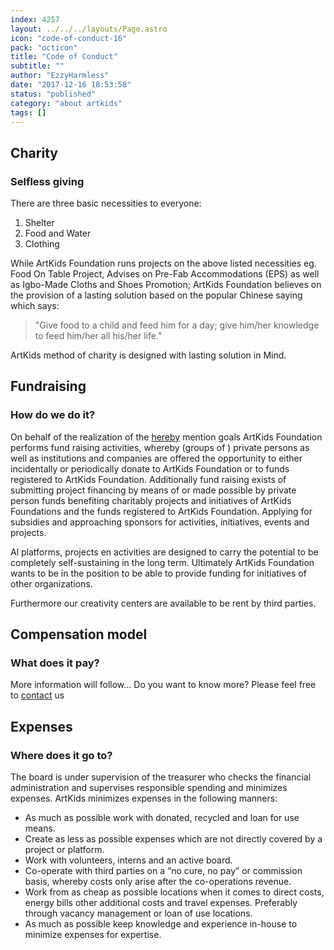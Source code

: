 ```yaml
---
index: 4257
layout: ../../../layouts/Page.astro
icon: "code-of-conduct-16"
pack: "octicon"
title: "Code of Conduct"
subtitle: ""
author: "EzzyHarmless"
date: "2017-12-16 18:53:58"
status: "published"
category: "about artkids"
tags: []
---
```


## Charity
### Selfless giving

There are three basic necessities to everyone:

1. Shelter
2. Food and Water
3. Clothing

While ArtKids Foundation runs projects on the above listed necessities eg. Food On Table Project, Advises on Pre-Fab Accommodations (EPS) as well as Igbo-Made Cloths and Shoes Promotion; ArtKids Foundation believes on the provision of a lasting solution based on the popular Chinese saying which says:

> "Give food to a child and feed him for a day; give him/her knowledge to feed him/her all his/her life."

ArtKids method of charity is designed with lasting solution in Mind.

## Fundraising
### How do we do it?

On behalf of the realization of the [hereby](/en/vision/) mention goals ArtKids Foundation performs fund raising activities, whereby (groups of ) private persons as well as institutions and companies are offered the opportunity to either incidentally or periodically donate to ArtKids Foundation or to funds registered to ArtKids Foundation. Additionally fund raising exists of submitting project financing by means of or made possible by private person funds benefiting charitably projects and initiatives of ArtKids Foundations and the funds registered to ArtKids Foundation. Applying for subsidies and approaching sponsors for activities, initiatives, events and projects.

Al platforms, projects en activities are designed to carry the potential to be completely self-sustaining in the long term. Ultimately ArtKids Foundation wants to be in the position to be able to provide funding for initiatives of other organizations.

Furthermore our creativity centers are available to be rent by third parties.

## Compensation model
### What does it pay?

More information will follow... Do you want to know more? Please feel free to [contact](/en/contact-us/) us

## Expenses
### Where does it go to?

The board is under supervision of the treasurer who checks the financial administration and supervises responsible spending and minimizes expenses. ArtKids minimizes expenses in the following manners:

*   As much as possible work with donated, recycled and loan for use means.
*   Create as less as possible expenses which are not directly covered by a project or platform.
*   Work with volunteers, interns and an active board.
*   Co-operate with third parties on a “no cure, no pay” or commission basis, whereby costs only arise after the co-operations revenue.
*   Work from as cheap as possible locations when it comes to direct costs, energy bills other additional costs and travel expenses. Preferably through vacancy management or loan of use locations.
*   As much as possible keep knowledge and experience in-house to minimize expenses for expertise.